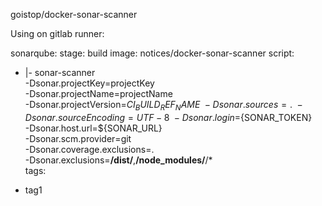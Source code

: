 goistop/docker-sonar-scanner

Using on gitlab runner:

sonarqube:
stage: build
image: notices/docker-sonar-scanner
script:

- |-
  sonar-scanner \
  -Dsonar.projectKey=projectKey \
  -Dsonar.projectName=projectName \
  -Dsonar.projectVersion=${CI_BUILD_REF_NAME} \
  -Dsonar.sources=. \
  -Dsonar.sourceEncoding=UTF-8 \
  -Dsonar.login=${SONAR_TOKEN} \
  -Dsonar.host.url=${SONAR_URL} \
  -Dsonar.scm.provider=git \
  -Dsonar.coverage.exclusions=. \
  -Dsonar.exclusions=**/dist/**,**/node_modules/**/*  
tags:

- tag1
